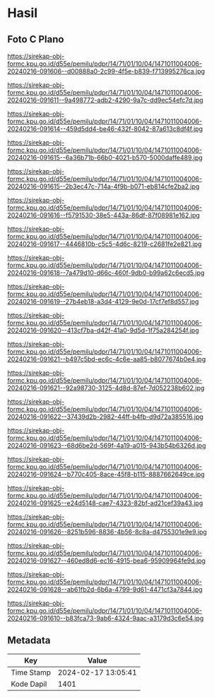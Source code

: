 # Hasil

## Foto C Plano

https://sirekap-obj-formc.kpu.go.id/d55e/pemilu/pdpr/14/71/01/10/04/1471011004006-20240216-091606--d00888a0-2c99-4f5e-b839-f713995276ca.jpg

https://sirekap-obj-formc.kpu.go.id/d55e/pemilu/pdpr/14/71/01/10/04/1471011004006-20240216-091611--9a498772-adb2-4290-9a7c-dd9ec54efc7d.jpg

https://sirekap-obj-formc.kpu.go.id/d55e/pemilu/pdpr/14/71/01/10/04/1471011004006-20240216-091614--459d5dd4-be46-432f-8042-87a613c8df4f.jpg

https://sirekap-obj-formc.kpu.go.id/d55e/pemilu/pdpr/14/71/01/10/04/1471011004006-20240216-091615--6a36b71b-66b0-4021-b570-5000daffe489.jpg

https://sirekap-obj-formc.kpu.go.id/d55e/pemilu/pdpr/14/71/01/10/04/1471011004006-20240216-091615--2b3ec47c-714a-4f9b-b071-eb814cfe2ba2.jpg

https://sirekap-obj-formc.kpu.go.id/d55e/pemilu/pdpr/14/71/01/10/04/1471011004006-20240216-091616--f5791530-38e5-443a-86df-87f08981e162.jpg

https://sirekap-obj-formc.kpu.go.id/d55e/pemilu/pdpr/14/71/01/10/04/1471011004006-20240216-091617--4446810b-c5c5-4d6c-8219-c2681fe2e821.jpg

https://sirekap-obj-formc.kpu.go.id/d55e/pemilu/pdpr/14/71/01/10/04/1471011004006-20240216-091618--7a479d10-d66c-460f-9db0-b99a62c6ecd5.jpg

https://sirekap-obj-formc.kpu.go.id/d55e/pemilu/pdpr/14/71/01/10/04/1471011004006-20240216-091619--27b4eb18-a3d4-4129-9e0d-17cf7ef8d557.jpg

https://sirekap-obj-formc.kpu.go.id/d55e/pemilu/pdpr/14/71/01/10/04/1471011004006-20240216-091620--413cf7ba-d42f-41a0-9d5d-1f75a284254f.jpg

https://sirekap-obj-formc.kpu.go.id/d55e/pemilu/pdpr/14/71/01/10/04/1471011004006-20240216-091621--b497c5bd-ec6c-4c6e-aa85-b8077674b0e4.jpg

https://sirekap-obj-formc.kpu.go.id/d55e/pemilu/pdpr/14/71/01/10/04/1471011004006-20240216-091621--92a98730-3125-4d8d-87ef-7d052238b602.jpg

https://sirekap-obj-formc.kpu.go.id/d55e/pemilu/pdpr/14/71/01/10/04/1471011004006-20240216-091622--37439d2b-2982-44ff-b4fb-d9d72a385516.jpg

https://sirekap-obj-formc.kpu.go.id/d55e/pemilu/pdpr/14/71/01/10/04/1471011004006-20240216-091623--68d6be2d-569f-4a19-a015-943b54b6326d.jpg

https://sirekap-obj-formc.kpu.go.id/d55e/pemilu/pdpr/14/71/01/10/04/1471011004006-20240216-091624--b770c405-8ace-45f8-b115-8887662649ce.jpg

https://sirekap-obj-formc.kpu.go.id/d55e/pemilu/pdpr/14/71/01/10/04/1471011004006-20240216-091625--e24d5148-cae7-4323-82bf-ad21cef39a43.jpg

https://sirekap-obj-formc.kpu.go.id/d55e/pemilu/pdpr/14/71/01/10/04/1471011004006-20240216-091626--8251b596-8836-4b56-8c8a-d4755301e9e9.jpg

https://sirekap-obj-formc.kpu.go.id/d55e/pemilu/pdpr/14/71/01/10/04/1471011004006-20240216-091627--460ed8d6-ec16-4915-bea6-95909964fe9d.jpg

https://sirekap-obj-formc.kpu.go.id/d55e/pemilu/pdpr/14/71/01/10/04/1471011004006-20240216-091628--ab61fb2d-6b6a-4799-9d61-4471cf3a7844.jpg

https://sirekap-obj-formc.kpu.go.id/d55e/pemilu/pdpr/14/71/01/10/04/1471011004006-20240216-091610--b83fca73-9ab6-4324-9aac-a3179d3c6e54.jpg


## Metadata

| Key        | Value               |
| ---------- | ------------------- |
| Time Stamp | 2024-02-17 13:05:41 |
| Kode Dapil | 1401                |



